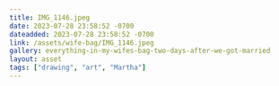 ```yaml
---
title: IMG_1146.jpeg
date: 2023-07-28 23:58:52 -0700
dateadded: 2023-07-28 23:58:52 -0700
link: /assets/wife-bag/IMG_1146.jpeg
gallery: everything-in-my-wifes-bag-two-days-after-we-got-married
layout: asset
tags: ["drawing", "art", "Martha"]
--- 
```

